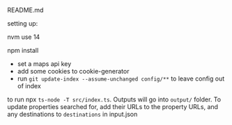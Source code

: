 README.md

setting up:

nvm use 14

npm install

* set a maps api key
* add some cookies to cookie-generator
* run `git update-index --assume-unchanged config/**` to leave config out of index

to run npx `ts-node -T src/index.ts`. Outputs will go into `output/` folder. To update properties searched for, add their URLs to the property URLs, and any destinations to `destinations` in input.json